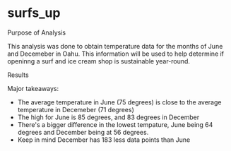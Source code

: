 # surfs_up

Purpose of Analysis

This analysis was done to obtain temperature data for the months of June and Decemeber in Oahu. This information will be used to help determine if openinng a surf and ice cream shop is sustainable year-round. 


Results

Major takeaways:

- The average temperature in June (75 degrees) is close to the average temperature in Decemeber (71 degrees)
- The high for June is 85 degrees, and 83 degrees in December
- There's a bigger difference in the lowest tempature, June being 64 degrees and December being at 56 degrees. 
- Keep in mind December has 183 less data points than June


